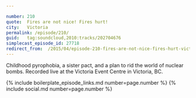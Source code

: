```yaml
---

number: 210
quote:  Fires are not nice! Fires hurt!
city:   Victoria
permalink: /episode/210/
guid:   tag:soundcloud,2010:tracks/202704676
simplecast_episode_id: 27718
redirect_from:  /2015/04/episode-210-fires-are-not-nice-fires-hurt-victoria/
---
```


Childhood pyrophobia, a sister pact, and a plan to rid the world of nuclear bombs. Recorded live at the Victoria Event Centre in Victoria, BC.

{% include boilerplate_episode_links.md number=page.number %}
{% include social.md number=page.number %}